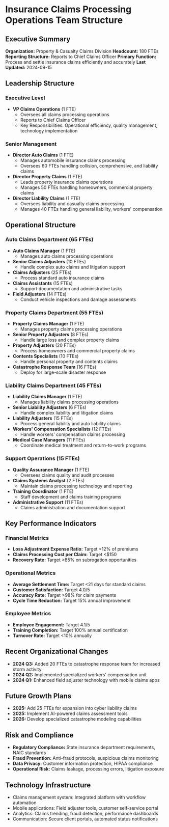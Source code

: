 # Insurance Claims Processing Operations Team Structure

## Executive Summary
**Organization:** Property & Casualty Claims Division
**Headcount:** 180 FTEs
**Reporting Structure:** Reports to Chief Claims Officer
**Primary Function:** Process and settle insurance claims efficiently and accurately
**Last Updated:** 2024-09-15

## Leadership Structure

### Executive Level
- **VP Claims Operations** (1 FTE)
  - Oversees all claims processing operations
  - Reports to Chief Claims Officer
  - Key Responsibilities: Operational efficiency, quality management, technology implementation

### Senior Management
- **Director Auto Claims** (1 FTE)
  - Manages automobile insurance claims processing
  - Oversees 60 FTEs handling collision, comprehensive, and liability claims
- **Director Property Claims** (1 FTE)
  - Leads property insurance claims operations
  - Manages 50 FTEs handling homeowners, commercial property claims
- **Director Liability Claims** (1 FTE)
  - Oversees liability and casualty claims processing
  - Manages 40 FTEs handling general liability, workers' compensation

## Operational Structure

### Auto Claims Department (65 FTEs)
- **Auto Claims Manager** (1 FTE)
  - Manages auto claims processing operations
- **Senior Claims Adjusters** (10 FTEs)
  - Handle complex auto claims and litigation support
- **Claims Adjusters** (25 FTEs)
  - Process standard auto insurance claims
- **Claims Assistants** (15 FTEs)
  - Support documentation and administrative tasks
- **Field Adjusters** (14 FTEs)
  - Conduct vehicle inspections and damage assessments

### Property Claims Department (55 FTEs)
- **Property Claims Manager** (1 FTE)
  - Manages property claims processing operations
- **Senior Property Adjusters** (8 FTEs)
  - Handle large loss and complex property claims
- **Property Adjusters** (20 FTEs)
  - Process homeowners and commercial property claims
- **Contents Specialists** (10 FTEs)
  - Handle personal property and contents claims
- **Catastrophe Response Team** (16 FTEs)
  - Deploy for large-scale disaster response

### Liability Claims Department (45 FTEs)
- **Liability Claims Manager** (1 FTE)
  - Manages liability claims processing operations
- **Senior Liability Adjusters** (6 FTEs)
  - Handle complex liability and litigation claims
- **Liability Adjusters** (15 FTEs)
  - Process general liability and auto liability claims
- **Workers' Compensation Specialists** (12 FTEs)
  - Handle workers' compensation claims processing
- **Medical Case Managers** (11 FTEs)
  - Coordinate medical treatment and return-to-work programs

### Support Operations (15 FTEs)
- **Quality Assurance Manager** (1 FTE)
  - Oversees claims quality and audit processes
- **Claims Systems Analyst** (2 FTEs)
  - Maintain claims processing technology and reporting
- **Training Coordinator** (1 FTE)
  - Staff development and claims training programs
- **Administrative Support** (11 FTEs)
  - Claims administration and documentation support

## Key Performance Indicators

### Financial Metrics
- **Loss Adjustment Expense Ratio:** Target <12% of premiums
- **Claims Processing Cost per Claim:** Target <$150
- **Recovery Rate:** Target >85% on subrogation opportunities

### Operational Metrics
- **Average Settlement Time:** Target <21 days for standard claims
- **Customer Satisfaction:** Target 4.0/5
- **Accuracy Rate:** Target >98% for claim payments
- **Cycle Time Reduction:** Target 15% annual improvement

### Employee Metrics
- **Employee Engagement:** Target 4.1/5
- **Training Completion:** Target 100% annual certification
- **Turnover Rate:** Target <10% annually

## Recent Organizational Changes
- **2024 Q3:** Added 20 FTEs to catastrophe response team for increased storm activity
- **2024 Q2:** Implemented specialized workers' compensation unit
- **2024 Q1:** Enhanced field adjuster technology with mobile claims apps

## Future Growth Plans
- **2025:** Add 25 FTEs for expansion into cyber liability claims
- **2025:** Implement AI-powered claims assessment tools
- **2026:** Develop specialized catastrophe modeling capabilities

## Risk and Compliance
- **Regulatory Compliance:** State insurance department requirements, NAIC standards
- **Fraud Prevention:** Anti-fraud protocols, suspicious claims monitoring
- **Data Privacy:** Customer information protection, HIPAA compliance
- **Operational Risk:** Claims leakage, processing errors, litigation exposure

## Technology Infrastructure
- Claims management system: Integrated platform with workflow automation
- Mobile applications: Field adjuster tools, customer self-service portal
- Analytics: Claims trending, fraud detection, performance dashboards
- Communication: Secure client portals, automated status notifications
